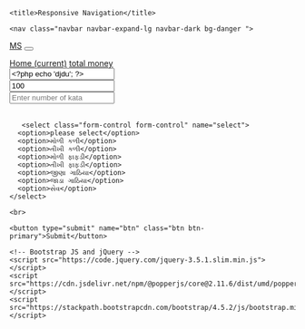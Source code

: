 <!DOCTYPE html>
<html lang="en">
<head>
    <meta charset="UTF-8">
    <meta name="viewport" content="width=device-width, initial-scale=1.0">
    <link rel="stylesheet" href="https://stackpath.bootstrapcdn.com/bootstrap/4.5.2/css/bootstrap.min.css">
  <link rel="stylesheet" href="css/ss.css">

    <title>Responsive Navigation</title>
</head>
<body>
  
    <nav class="navbar navbar-expand-lg navbar-dark bg-danger ">
  <a class="navbar-brand" href="index.php">MS</a>
  <button class="navbar-toggler" type="button" data-toggle="collapse" data-target="#navbarNavAltMarkup" aria-controls="navbarNavAltMarkup" aria-expanded="false" aria-label="Toggle navigation">
    <span class="navbar-toggler-icon"></span>
  </button>
  <div class="collapse navbar-collapse" id="navbarNavAltMarkup">
    <div class="navbar-nav">
      <a class="nav-item nav-link active" href="index.php">Home <span class="sr-only">(current)</span></a>
      <a class="nav-item nav-link" href="th.html">total money</a>
    </div>
  </div>
</nav>

  <div class="container mt-5">
  <form action="" method="POST">
    <div class="form-group">
    <label for="exampleInputEmail1"></label>
    <input type="text" name="date" class="form-control" id="exampleInputEmail1" value="<?php echo 'djdu'; ?>">
   </div>
    <div class="form-group">
    <label for="exampleInputEmail1"></label>
    <input type="text" name="price" class="form-control text-success" id="exampleInputEmail1" value="100">
   </div>
    <div class="form-group">
    <label for="exampleInputEmail1"></label>
    <input type="text" name="kata" class="form-control text-success" id="exampleInputEmail1" aria-describedby="emailHelp" placeholder="Enter number of kata">
   </div>
    <br>
      
        
       <select class="form-control form-control" name="select">
      <option>please select</option>
      <option>મોળી કળી</option>
      <option>તીખી કળી</option>
      <option>મોળી ફાફડી</option>
      <option>તીખી ફાફડી</option>
      <option>જીણા ગાઠિયા</option>
      <option>જાડા ગાઠિયા</option>
      <option>સેવ</option>
    </select>
    
    <br>
    
    <button type="submit" name="btn" class="btn btn-primary">Submit</button>
</form>
  </div>
  
  
  
  
  
    <!-- Bootstrap JS and jQuery -->
    <script src="https://code.jquery.com/jquery-3.5.1.slim.min.js"></script>
    <script src="https://cdn.jsdelivr.net/npm/@popperjs/core@2.11.6/dist/umd/popper.min.js"></script>
    <script src="https://stackpath.bootstrapcdn.com/bootstrap/4.5.2/js/bootstrap.min.js"></script>
</body>
</html>
